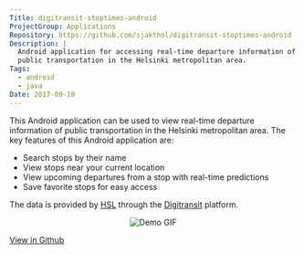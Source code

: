 ```yaml
---
Title: digitransit-stoptimes-android
ProjectGroup: Applications
Repository: https://github.com/sjakthol/digitransit-stoptimes-android
Description: |
  Android application for accessing real-time departure information of
  public transportation in the Helsinki metropolitan area.
Tags:
  - android
  - java
Date: 2017-09-10
---
```


This Android application can be used to view real-time departure information
of public transportation in the Helsinki metropolitan area. The key features
of this Android application are:

* Search stops by their name
* View stops near your current location
* View upcoming departures from a stop with real-time predictions
* Save favorite stops for easy access

The data is provided by [HSL](https://www.hsl.fi/en) through the
[Digitransit](https://digitransit.fi/en) platform.

<p align=center>
  <img src="/images/stoptimes-demo.gif" alt="Demo GIF" />
</p>

<a target="_blank" rel="noopener" href="https://github.com/sjakthol/digitransit-stoptimes-android">View in Github</a>

